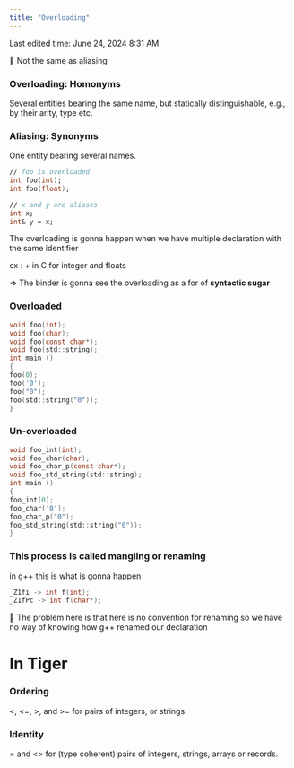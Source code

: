 ```yaml
---
title: "Overloading"
---
```

Last edited time: June 24, 2024 8:31 AM

<aside>
📌 Not the same as aliasing

</aside>

### Overloading: Homonyms

Several entities bearing the same name, but statically distinguishable, e.g., by their arity,
type etc.

### Aliasing: Synonyms

One entity bearing several names.

```fsharp
// foo is overloaded
int foo(int);
int foo(float);

// x and y are aliases
int x;
int& y = x;
```

The overloading is gonna happen when we have multiple declaration with the same identifier 

ex : + in C for integer and floats

$\Longrightarrow$  The binder is gonna see the overloading as a for of **syntactic sugar**

### Overloaded

```c
void foo(int);
void foo(char);
void foo(const char*);
void foo(std::string);
int main ()
{
foo(0);
foo('0');
foo("0");
foo(std::string("0"));
}
```

### Un-overloaded

```c
void foo_int(int);
void foo_char(char);
void foo_char_p(const char*);
void foo_std_string(std::string);
int main ()
{
foo_int(0);
foo_char('0');
foo_char_p("0");
foo_std_string(std::string("0"));
}
```

### This process is called mangling or renaming

in g++ this is what is gonna happen

```cpp
_Z1fi -> int f(int);
_Z1fPc -> int f(char*);
```

<aside>
🚨 The problem here is that here is no convention for renaming so we have no way of knowing how g++ renamed our declaration

</aside>

# In Tiger

### Ordering

<, <=, >, and >= for pairs of integers, or strings.

### Identity

= and <> for (type coherent) pairs of integers, strings, arrays or records.
